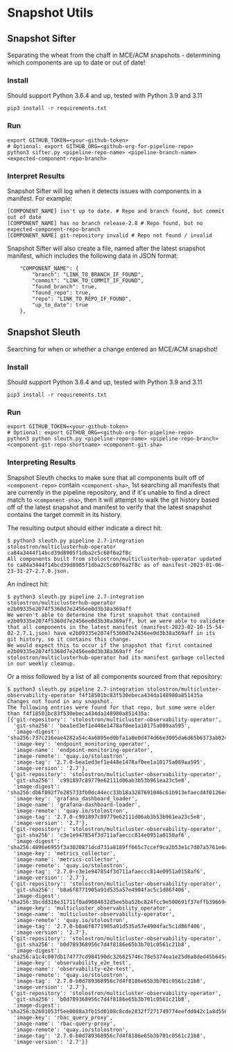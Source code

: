 # Snapshot Utils

## Snapshot Sifter

Separating the wheat from the chaff in MCE/ACM snapshots - determining which components are up to date or out of date!

### Install

Should support Python 3.6.4 and up, tested with Python 3.9 and 3.11

```
pip3 install -r requirements.txt
```

### Run

```
export GITHUB_TOKEN=<your-github-token>
# Optional: export GITHUB_ORG=<github-org-for-pipeline-repo>
python3 sifter.py <pipeline-repo-name> <pipeline-branch-name> <expected-component-repo-branch>
```

### Interpret Results

Snapshot Sifter will log when it detects issues with components in a manifest.  For example:
```
[COMPONENT_NAME] isn't up to date. # Repo and branch found, but commit out of date
[COMPONENT_NAME] has no branch release-2.8 # Repo found, but no expected-component-repo-branch
[COMPONENT_NAME] git-repository invalid # Repo not found / invalid
```

Snapshot Sifter will also create a file, named after the latest snapshot manifest, which includes the following data in JSON format:
```
    "COMPONENT_NAME": {
        "branch": "LINK_TO_BRANCH_IF_FOUND",
        "commit": "LINK_TO_COMMIT_IF_FOUND",
        "found_branch": true,
        "found_repo": true,
        "repo": "LINK_TO_REPO_IF_FOUND",
        "up_to_date": true
    },
```

## Snapshot Sleuth

Searching for when or whether a change entered an MCE/ACM snapshot!

### Install

Should support Python 3.6.4 and up, tested with Python 3.9 and 3.11

```
pip3 install -r requirements.txt
```

### Run

```
export GITHUB_TOKEN=<your-github-token>
# Optional: export GITHUB_ORG=<github-org-for-pipeline-repo>
python3 python sleuth.py <pipeline-repo-name> <pipeline-repo-branch> <component-git-repo-shortname> <component-git-sha>
```

### Interpreting Results

Snapshot Sleuth checks to make sure that all components built off of `<component-repo>` contain `<component-sha>`, 1st searching all manifests that are currently in the pipeline repository, and if it's unable to find a direct match to `<component-sha>`, then it will attempt to walk the git history based off of the latest snapshot and manifest to verify that the latest snapshot contains the target commit in its history.  

The resulting output should either indicate a direct hit:
```
$ python3 sleuth.py pipeline 2.7-integration stolostron/multiclusterhub-operator ca84a3444f14bcd39d8905f1dba2c5c60f6a2f8c
All components built from stolostron/multiclusterhub-operator updated to ca84a3444f14bcd39d8905f1dba2c5c60f6a2f8c as of manifest-2023-01-06-23-31-27-2.7.0.json.
```

An indirect hit:
```
$ python3 sleuth.py pipeline 2.7-integration stolostron/multiclusterhub-operator e2b09335e2074f5360d7e2456ee0d3b38a369aff
We weren't able to determine the first snapshot that contained e2b09335e2074f5360d7e2456ee0d3b38a369aff, but we were able to validate that all components in the latest manifest (manifest-2023-02-10-15-54-02-2.7.1.json) have e2b09335e2074f5360d7e2456ee0d3b38a369aff in its git history, so it contains this change.
We would expect this to occur if the snapshot that first contained e2b09335e2074f5360d7e2456ee0d3b38a369aff for stolostron/multiclusterhub-operator had its manifest garbage collected in our weekly cleanup.
```

Or a miss followed by a list of all components sourced from that repository:
```
$ python3 sleuth.py pipeline 2.7-integration stolostron/multicluster-observability-operator f4f18501bc83f530ebeca434da148980a851435a
Changes not found in any snapshot.
The following entries were found for that repo, but some were older than f4f18501bc83f530ebeca434da148980a851435a:
[{'git-repository': 'stolostron/multicluster-observability-operator',
  'git-sha256': 'bea1ed3ef1e448e1478af0ee1a10175a089aa595',
  'image-digest': 'sha256:737c216eae4282a54c4a6805ed0bfa1a8e0d474d66e3005da6d65b6373ab8241',
  'image-key': 'endpoint_monitoring_operator',
  'image-name': 'endpoint-monitoring-operator',
  'image-remote': 'quay.io/stolostron',
  'image-tag': '2.7.0-bea1ed3ef1e448e1478af0ee1a10175a089aa595',
  'image-version': '2.7'},
 {'git-repository': 'stolostron/multicluster-observability-operator',
  'git-sha256': 'c991897c89779e62111d06ab3b53b961ea23c5e8',
  'image-digest': 'sha256:db6f092f7e285733fb0dc44ecc33b18a3287691046c61b913efaecd4f0126e49',
  'image-key': 'grafana_dashboard_loader',
  'image-name': 'grafana-dashboard-loader',
  'image-remote': 'quay.io/stolostron',
  'image-tag': '2.7.0-c991897c89779e62111d06ab3b53b961ea23c5e8',
  'image-version': '2.7'},
 {'git-repository': 'stolostron/multicluster-observability-operator',
  'git-sha256': 'c3e1e947854f3d711afaeccc814e0951a0158af6',
  'image-digest': 'sha256:4896e6955f3a3020871dcd731a8189ff665c7ccef9ca2b53e1c7d07a5761e6c4',
  'image-key': 'metrics_collector',
  'image-name': 'metrics-collector',
  'image-remote': 'quay.io/stolostron',
  'image-tag': '2.7.0-c3e1e947854f3d711afaeccc814e0951a0158af6',
  'image-version': '2.7'},
 {'git-repository': 'stolostron/multicluster-observability-operator',
  'git-sha256': 'b8a6f8771905a91d535a57e4904fac5c1d86f406',
  'image-digest': 'sha256:3bcdd316e31711f0ad9084832d5ee5ba52bc824fcc9e500691f37effb3966943',
  'image-key': 'multicluster_observability_operator',
  'image-name': 'multicluster-observability-operator',
  'image-remote': 'quay.io/stolostron',
  'image-tag': '2.7.0-b8a6f8771905a91d535a57e4904fac5c1d86f406',
  'image-version': '2.7'},
 {'git-repository': 'stolostron/multicluster-observability-operator',
  'git-sha256': 'b0d789368956c7d4f8186e65b3b701c0561c21b8',
  'image-digest': 'sha256:a1c4c007db174777cd984190dc326825746c78e5374ea1e25d6a8ded45b645c1',
  'image-key': 'observability_e2e_test',
  'image-name': 'observability-e2e-test',
  'image-remote': 'quay.io/stolostron',
  'image-tag': '2.7.0-b0d789368956c7d4f8186e65b3b701c0561c21b8',
  'image-version': '2.7'},
 {'git-repository': 'stolostron/multicluster-observability-operator',
  'git-sha256': 'b0d789368956c7d4f8186e65b3b701c0561c21b8',
  'image-digest': 'sha256:b2601053f5ee0088a3fb15d0108c8cde2832f7271749774eefdd042c1a8d5567',
  'image-key': 'rbac_query_proxy',
  'image-name': 'rbac-query-proxy',
  'image-remote': 'quay.io/stolostron',
  'image-tag': '2.7.0-b0d789368956c7d4f8186e65b3b701c0561c21b8',
  'image-version': '2.7'}]
```
